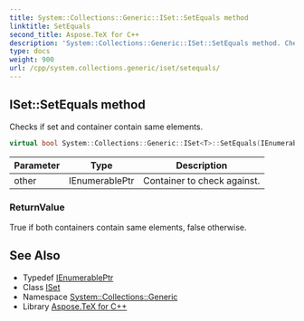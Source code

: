 ```yaml
---
title: System::Collections::Generic::ISet::SetEquals method
linktitle: SetEquals
second_title: Aspose.TeX for C++
description: 'System::Collections::Generic::ISet::SetEquals method. Checks if set and container contain same elements in C++.'
type: docs
weight: 900
url: /cpp/system.collections.generic/iset/setequals/
---
```

## ISet::SetEquals method


Checks if set and container contain same elements.

```cpp
virtual bool System::Collections::Generic::ISet<T>::SetEquals(IEnumerablePtr other)=0
```


| Parameter | Type | Description |
| --- | --- | --- |
| other | IEnumerablePtr | Container to check against. |

### ReturnValue

True if both containers contain same elements, false otherwise.

## See Also

* Typedef [IEnumerablePtr](../ienumerableptr/)
* Class [ISet](../)
* Namespace [System::Collections::Generic](../../)
* Library [Aspose.TeX for C++](../../../)
